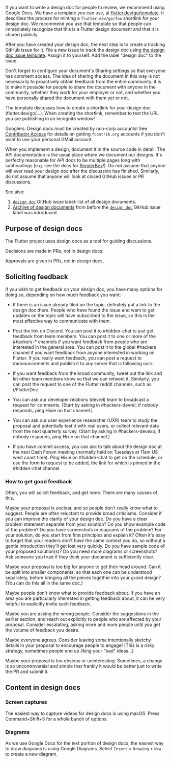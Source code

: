 If you want to write a design doc for people to review, we recommend using Google Docs.
We have a template you can use, at [flutter.dev/go/template](https://flutter.dev/go/template). It describes the process for minting a `flutter.dev/go/foo` shortlink for your design doc.
We recommend you use that template so that people can immediately recognize that this is a Flutter design document and that it is shared publicly.

After you have created your design doc, the next step is to create a tracking GitHub issue for it. File a new issue to track the design doc using [the design doc issue template](https://github.com/flutter/flutter/issues/new?template=07_design_doc.yml). Assign it to yourself. Add the label "design doc" to the issue.

Don't forget to configure your document's Sharing settings so that everyone has comment access. The idea of sharing the document in this way is not necessarily to proactively obtain feedback from the entire community; it is to make it _possible_ for people to share the document with anyone in the community, whether they work for your employer or not, and whether you have personally shared the document with them yet or not.

The template discusses how to create a shortlink for your design doc (flutter.dev/go/...). When creating the shortlink, remember to test the URL you are publishing in an incognito window!

Googlers: Design docs must be created by non-corp accounts! See [Contributor Access](Contributor-access.md#fcontriborg-accounts) for details on getting `fcontrib.org` accounts if you don't want to use your personal GMail account.

When you implement a design, document it in the source code in detail. The API documentation is the usual place where we document our designs. It's perfectly reasonable for API docs to be multiple pages long with subheadings (e.g. see the docs for [RenderBox](https://master-api.flutter.dev/flutter/rendering/RenderBox-class.html)!). Do not assume that anyone will ever read your design doc after the discussion has finished. Similarly, do not assume that anyone will look at closed GitHub issues or PR discussions.

See also:

1. [`design doc`][] GitHub issue label: list of all design documents.
2. [Archive of design documents][] from before the [`design doc`][]
   GitHub issue label was introduced.

[`design doc`]: https://github.com/flutter/flutter/issues?q=is%3Aopen+is%3Aissue+label%3A%22design+doc%22
[Archive of design documents]: https://github.com/flutter/flutter/issues/151486

## Purpose of design docs

The Flutter project uses design docs as a tool for guiding discussions.

Decisions are made in PRs, not in design docs.

Approvals are given in PRs, not in design docs.

## Soliciting feedback

If you wish to get feedback on your design doc, you have many options for doing so, depending on how much feedback you want:

* If there is an issue already filed on the topic, definitely put a link to the design doc there. People who have found the issue and want to get updates on the topic will have subscribed to the issue, so this is the most effective way to communicate with them.

* Post the link on Discord. You can post it to #hidden-chat to just get feedback from team members. You can post it to one or more of the #hackers-* channels if you want feedback from people who are interested in the general area. You can post it to the global #hackers channel if you want feedback from anyone interested in working on Flutter. If you really want feedback, you can post a request to #announcements and publish it to any server that is following ours.

* If you want feedback from the broad community, tweet out the link and let other team members know so that we can retweet it. Similarly, you can post the request to one of the Flutter reddit channels, such as r/FlutterDev.

* You can ask our developer relations (devrel) team to broadcast a request for comments. (Start by asking in #hackers-devrel; if nobody responds, ping Hixie on that channel.)

* You can ask our user experience researcher (UXR) team to study the proposal and potentially test it with real users, or collect relevant data from the next quarterly survey. (Start by asking in #hackers-devexp; if nobody responds, ping Hixie on that channel.)

* If you have commit access, you can ask to talk about the design doc at the next Dash Forum meeting (normally held on Tuesdays at 11am US west coast time). Ping Hixie on #hidden-chat to get on the schedule, or use the form to request to be added, the link for which is pinned in the #hidden-chat channel.

### How to get good feedback

Often, you will solicit feedback, and get none. There are many causes of this.

Maybe your proposal is unclear, and so people don't really know what to suggest. People are often reluctant to provide broad criticisms. Consider if you can improve the clarity of your design doc. Do you have a clear problem statement separate from your solution? Do you show example code of the problem? Do you have screenshots or diagrams of the problem? For your solution, do you start from first principles and explain it? Often it's easy to forget that your readers don't have the same context you do, so without a gentle introduction they'll get lost very quickly. Do you have sample code of your proposed solution(s)? Do you need more diagrams or screenshots? Ask someone you trust if they think your document is sufficiently clear.

Maybe your proposal is too big for anyone to get their head around. Can it be split into smaller components, so that each one can be understood separately, before bringing all the pieces together into your grand design? (You can do this all in the same doc.)

Maybe people don't know what to provide feedback about. If you have an area you are particularly interested in getting feedback about, it can be very helpful to explicitly invite such feedback.

Maybe you are asking the wrong people. Consider the suggestions in the earlier section, and reach out explicitly to people who are affected by your proposal. Consider escalating, asking more and more people until you get the volume of feedback you desire.

Maybe everyone agrees. Consider leaving some intentionally sketchy details in your proposal to encourage people to engage! (This is a risky strategy, sometimes people end up _liking_ your "bad" ideas...)

Maybe your proposal is too obvious or uninteresting. Sometimes, a change is so uncontroversial and simple that frankly it would be better just to write the PR and submit it.

## Content in design docs

### Screen captures

The easiest way to capture videos for design docs is using macOS. Press Command+Shift+5 for a whole bunch of options.

### Diagrams

As we use Google Docs for the text portion of design docs, the easiest way to draw diagrams is using Google Diagrams. Select `Insert` > `Drawing` > `New` to create a new diagram.
